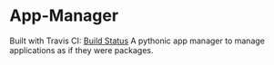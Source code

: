 # App-Manager  
Built with Travis CI: [Build Status](https://travis-ci.org/scuba10steve/App-Manager.svg?branch=master)
A pythonic app manager to manage applications as if they were packages.
